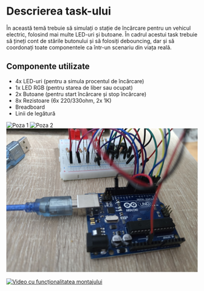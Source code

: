 # Descrierea task-ului
În această temă trebuie să simulați o stație de încărcare pentru un vehicul electric, folosind mai multe LED-uri și butoane. 
În cadrul acestui task trebuie să țineți cont de stările butonului și să folosiți debouncing, dar și să coordonați toate componentele ca într-un scenariu din viața reală.

## Componente utilizate

- 4x LED-uri (pentru a simula procentul de încărcare)
- 1x LED RGB (pentru starea de liber sau ocupat)
- 2x Butoane (pentru start încărcare și stop încărcare)
- 8x Rezistoare (6x 220/330ohm, 2x 1K)
- Breadboard
- Linii de legătură

![Poza 1](poze/poza1.jpg)
![Poza 2](poze/poza2.jpg)
![Poza 3](poze/poza3.jpg)

[![Video cu funcționalitatea montajului](https://img.youtube.com/vi/3ECKKEyxzsw/0.jpg)](https://youtu.be/3ECKKEyxzsw)